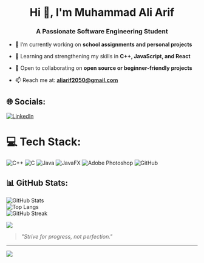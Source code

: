 <h1 align="center">Hi 👋, I'm Muhammad Ali Arif</h1> <h3 align="center">A Passionate Software Engineering Student</h3>

-   🔭 I’m currently working on **school assignments and personal projects**
    
-   🌱 Learning and strengthening my skills in **C++, JavaScript, and React**
    

-   👯 Open to collaborating on **open source or beginner-friendly projects**
    
-   📫 Reach me at: **aliarif2050@gmail.com**


## 🌐 Socials:
[![LinkedIn](https://img.shields.io/badge/LinkedIn-%230077B5.svg?logo=linkedin&logoColor=white)](https://linkedin.com/in/www.linkedin.com/in/aliarif-se28 ) 

# 💻 Tech Stack:
![C++](https://img.shields.io/badge/c++-%2300599C.svg?style=for-the-badge&logo=c%2B%2B&logoColor=white) ![C](https://img.shields.io/badge/c-%2300599C.svg?style=for-the-badge&logo=c&logoColor=white) ![Java](https://img.shields.io/badge/java-%23ED8B00.svg?style=for-the-badge&logo=java&logoColor=white) ![JavaFX](https://img.shields.io/badge/javafx-%23FF0000.svg?style=for-the-badge&logo=javafx&logoColor=white) ![Adobe Photoshop](https://img.shields.io/badge/adobe%20photoshop-%2331A8FF.svg?style=for-the-badge&logo=adobe%20photoshop&logoColor=white) ![GitHub](https://img.shields.io/badge/github-%23121011.svg?style=for-the-badge&logo=github&logoColor=white) 

## 📊 GitHub Stats:
![GitHub Stats](https://github-readme-stats.vercel.app/api?username=aliarif2050&show_icons=true&theme=dark)<br/>
![Top Langs](https://github-readme-stats.vercel.app/api/top-langs/?username=aliarif2050&layout=compact&theme=dark)<br/>
![GitHub Streak](https://github-readme-streak-stats.herokuapp.com?user=aliarif2050&theme=dark)


![](https://quotes-github-readme.vercel.app/api?type=horizontal&theme=dark)
> _"Strive for progress, not perfection."_
---
[![](https://visitcount.itsvg.in/api?id=aliarif2050&icon=0&color=0)](https://visitcount.itsvg.in)


